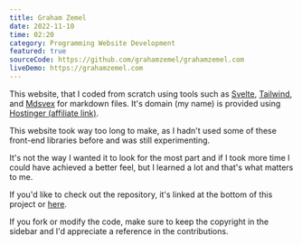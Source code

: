 ```yaml
---
title: Graham Zemel
date: 2022-11-10
time: 02:20
category: Programming Website Development
featured: true
sourceCode: https://github.com/grahamzemel/grahamzemel.com
liveDemo: https://grahamzemel.com
---
```

This website, that I coded from scratch using tools such as [Svelte](https://svelte.dev/), [Tailwind](https://tailwindcss.com/), and [Mdsvex](https://mdsvex.pngwn.io/) for markdown files. It's domain (my name) is provided using [Hostinger (affiliate link)](https://hostinger.com?REFERRALCODE=1GRAHAM51).

This website took way too long to make, as I hadn't used some of these front-end libraries before and was still experimenting. 

It's not the way I wanted it to look for the most part and if I took more time I could have achieved a better feel, but I learned a lot and that's what matters to me.

If you'd like to check out the repository, it's linked at the bottom of this project or [here](https://github.com/grahamzemel/grahamzemel.com).

If you fork or modify the code, make sure to keep the copyright in the sidebar and I'd appreciate a reference in the contributions. 